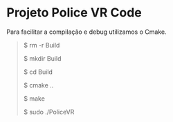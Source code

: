 # Projeto Police VR Code

Para facilitar a compilação e debug utilizamos o Cmake.

> $ rm -r Build 
> 
> $ mkdir Build
> 
> $ cd Build 
> 
> $ cmake ..
> 
> $ make
> 
> $ sudo ./PoliceVR
> 